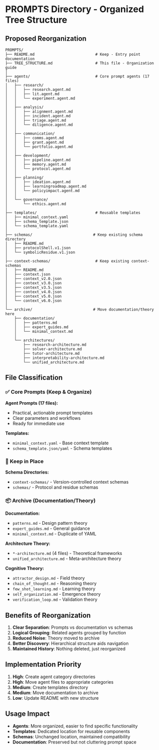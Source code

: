 # PROMPTS Directory - Organized Tree Structure

## Proposed Reorganization

```
PROMPTS/
├── README.md                           # Keep - Entry point documentation
├── TREE_STRUCTURE.md                   # This file - Organization guide
│
├── agents/                             # Core prompt agents (17 files)
│   ├── research/
│   │   ├── research.agent.md
│   │   ├── lit.agent.md
│   │   └── experiment.agent.md
│   │
│   ├── analysis/
│   │   ├── alignment.agent.md
│   │   ├── incident.agent.md
│   │   ├── triage.agent.md
│   │   └── diligence.agent.md
│   │
│   ├── communication/
│   │   ├── comms.agent.md
│   │   ├── grant.agent.md
│   │   └── portfolio.agent.md
│   │
│   ├── development/
│   │   ├── pipeline.agent.md
│   │   ├── memory.agent.md
│   │   └── protocol.agent.md
│   │
│   ├── planning/
│   │   ├── ideation.agent.md
│   │   ├── learningroadmap.agent.md
│   │   └── policyimpact.agent.md
│   │
│   └── governance/
│       └── ethics.agent.md
│
├── templates/                          # Reusable templates
│   ├── minimal_context.yaml
│   ├── schema_template.json
│   └── schema_template.yaml
│
├── schemas/                           # Keep existing schema directory
│   ├── README.md
│   ├── protocolShell.v1.json
│   └── symbolicResidue.v1.json
│
├── context-schemas/                    # Keep existing context-schemas
│   ├── README.md
│   ├── context.json
│   ├── context_v2.0.json
│   ├── context_v3.0.json
│   ├── context_v3.5.json
│   ├── context_v4.0.json
│   ├── context_v5.0.json
│   └── context_v6.0.json
│
└── archive/                           # Move documentation/theory here
    ├── documentation/
    │   ├── patterns.md
    │   ├── expert_guides.md
    │   └── minimal_context.md
    │
    └── architectures/
        ├── research-architecture.md
        ├── solver-architecture.md
        ├── tutor-architecture.md
        ├── interpretability-architecture.md
        └── unified_architecture.md
```

## File Classification

### ✅ Core Prompts (Keep & Organize)
**Agent Prompts (17 files):**
- Practical, actionable prompt templates
- Clear parameters and workflows
- Ready for immediate use

**Templates:**
- `minimal_context.yaml` - Base context template
- `schema_template.json/yaml` - Schema templates

### 📁 Keep in Place
**Schema Directories:**
- `context-schemas/` - Version-controlled context schemas
- `schemas/` - Protocol and residue schemas

### 📦 Archive (Documentation/Theory)
**Documentation:**
- `patterns.md` - Design pattern theory
- `expert_guides.md` - General guidance
- `minimal_context.md` - Duplicate of YAML

**Architecture Theory:**
- `*-architecture.md` (4 files) - Theoretical frameworks
- `unified_architecture.md` - Meta-architecture theory

**Cognitive Theory:**
- `attractor_design.md` - Field theory
- `chain_of_thought.md` - Reasoning theory
- `few_shot_learning.md` - Learning theory  
- `self_organization.md` - Emergence theory
- `verification_loop.md` - Validation theory

## Benefits of Reorganization

1. **Clear Separation**: Prompts vs documentation vs schemas
2. **Logical Grouping**: Related agents grouped by function
3. **Reduced Noise**: Theory moved to archive
4. **Better Discovery**: Hierarchical structure aids navigation
5. **Maintained History**: Nothing deleted, just reorganized

## Implementation Priority

1. **High**: Create agent category directories
2. **High**: Move agent files to appropriate categories  
3. **Medium**: Create templates directory
4. **Medium**: Move documentation to archive
5. **Low**: Update README with new structure

## Usage Impact

- **Agents**: More organized, easier to find specific functionality
- **Templates**: Dedicated location for reusable components
- **Schemas**: Unchanged location, maintained compatibility
- **Documentation**: Preserved but not cluttering prompt space